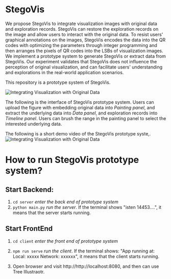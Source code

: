 # StegoVis
We propose StegoVis to integrate visualization images with original data and exploration records. StegoVis can restore the exploration records on the image and allow users to interact with the original data. To resist users' graphical annotations on the images, StegoVis encodes the data into the QR codes with optimizing the parameters through integer programming and then arranges the pixels of QR codes into the LSBs of visualization images. We implement a prototype system to generate StegoVis or extract data from StegoVis. Our experiment validates that StegoVis does not influence the perception of original visualization, and can facilitate users' understanding and explorations in the real-world application scenarios.

This repository is a prototype system of StegoVis.

![Integrating Visualization with Original Data](https://github.com/GeorgeProjects/TreeDSL/blob/master/images/gotree-gallery.png)

The following is the interface of StegoVis prototype system.
Users can upload the figure with embedding original data into *Painting panel*, and extract the underlying data into *Data panel*, and exploration records into *Timeline panel*. Users can brush the range in the painting panel to select the interested underlying data.

The following is a short demo video of the StegoVis prototype syste,.
![Integrating Visualization with Original Data](https://github.com/GeorgeProjects/TreeDSL/blob/master/images/gotree-gallery.png)


# How to run StegoVis prototype system?

## Start Backend:
1. `cd server`  *enter the back end of prototype system*
2. `python main.py`  *run the server*.
If the terminal shows "isten 14453....", it means that the server starts running.

## Start FrontEnd
1. `cd client`  *enter the front end of prototype system*
2. `npm run serve`  *run the client*. 
If the terminal shows: "App running at: Local: xxxxx Network: xxxxxx", it means that the client starts running.

3. Open browser and visit http://http://localhost:8080, and then can use Tree Illustraotr.